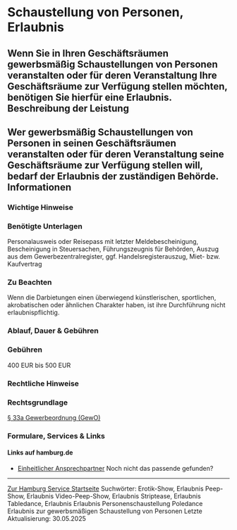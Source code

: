 Schaustellung von Personen, Erlaubnis
=====================================
Wenn Sie in Ihren Geschäftsräumen gewerbsmäßig Schaustellungen von Personen veranstalten oder für deren Veranstaltung Ihre Geschäftsräume zur Verfügung stellen möchten, benötigen Sie hierfür eine Erlaubnis.
Beschreibung der Leistung
-------------------------
Wer gewerbsmäßig Schaustellungen von Personen in seinen Geschäftsräumen veranstalten oder für deren Veranstaltung seine Geschäftsräume zur Verfügung stellen will, bedarf der Erlaubnis der zuständigen Behörde.
Informationen
-------------
### Wichtige Hinweise
### Benötigte Unterlagen
Personalausweis oder Reisepass mit letzter Meldebescheinigung, Bescheinigung in Steuersachen, Führungszeugnis für Behörden, Auszug aus dem Gewerbezentralregister, ggf. Handelsregisterauszug, Miet- bzw. Kaufvertrag
### Zu Beachten
Wenn die Darbietungen einen überwiegend künstlerischen, sportlichen, akrobatischen oder ähnlichen Charakter haben, ist ihre Durchführung nicht erlaubnispflichtig.
### Ablauf, Dauer & Gebühren
### Gebühren
400 EUR bis 500 EUR
### Rechtliche Hinweise
### Rechtsgrundlage
[§ 33a Gewerbeordnung (GewO)](http://www.gesetze-im-internet.de/gewo/__33a.html)
### Formulare, Services & Links
#### Links auf hamburg.de
* [Einheitlicher Ansprechpartner](https://www.hamburg.de/politik-und-verwaltung/behoerden/bwi/services/einheitlicher-ansprechpartner)
Noch nicht das passende gefunden?
---------------------------------
 [Zur Hamburg Service Startseite](/service/)
Suchwörter: Erotik-Show, Erlaubnis Peep-Show, Erlaubnis Video-Peep-Show, Erlaubnis Striptease, Erlaubnis Tabledance, Erlaubnis Erlaubnis Personenschaustellung Poledance Erlaubnis zur gewerbsmäßigen Schaustellung von Personen
Letzte Aktualisierung: 30.05.2025